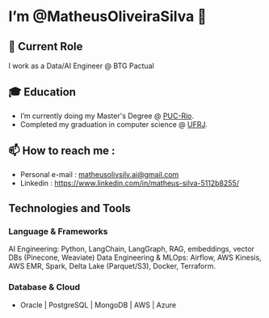 # I’m @MatheusOliveiraSilva 👋

## 📌 Current Role 

I work as a Data/AI Engineer @ BTG Pactual

## 🎓 Education
- I’m currently doing my Master's Degree @ [PUC-Rio](https://www.inf.puc-rio.br/pos-graduacao/).
- Completed my graduation in computer science @ [UFRJ](https://ufrj.br/en/).

## 📫 How to reach me :
  - Personal e-mail : matheusolivsilv.ai@gmail.com
  - Linkedin : https://www.linkedin.com/in/matheus-silva-5112b8255/

## Technologies and Tools

### Language & Frameworks
AI Engineering: Python, LangChain, LangGraph, RAG, embeddings, vector DBs (Pinecone, Weaviate)
Data Engineering & MLOps: Airflow, AWS Kinesis, AWS EMR, Spark, Delta Lake (Parquet/S3), Docker, Terraform.

### Database & Cloud
- Oracle | PostgreSQL | MongoDB | AWS | Azure

